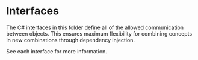 ﻿# Interfaces

The C# interfaces in this folder define all of the allowed communication between objects.  This ensures maximum flexibility for combining concepts in new combinations through dependency injection.

See each interface for more information.
